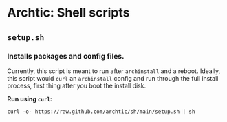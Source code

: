 # Archtic: Shell scripts

## `setup.sh`
### Installs packages and config files.

Currently, this script is meant to run after `archinstall` and a reboot. Ideally, this script would `curl` an `archinstall` config and run through the full install process, first thing after you boot the install disk.

**Run using `curl`:**
```
curl -o- https://raw.github.com/archtic/sh/main/setup.sh | sh
```